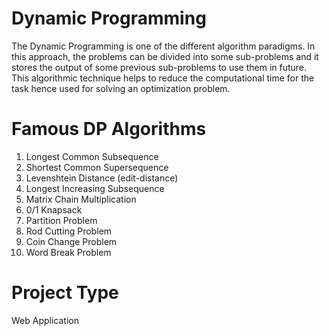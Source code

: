 # Dynamic Programming
The Dynamic Programming is one of the different algorithm paradigms. In this approach, the problems can be divided into some sub-problems and it stores the output of some previous sub-problems to use them in future. This algorithmic technique helps to reduce the computational time for the task hence used for solving an optimization problem.

# Famous DP Algorithms
1) Longest Common Subsequence
2) Shortest Common Supersequence
3) Levenshtein Distance (edit-distance)
4) Longest Increasing Subsequence
5) Matrix Chain Multiplication
6) 0/1 Knapsack
7) Partition Problem
8) Rod Cutting Problem
9) Coin Change Problem
10) Word Break Problem

# Project Type
Web Application
